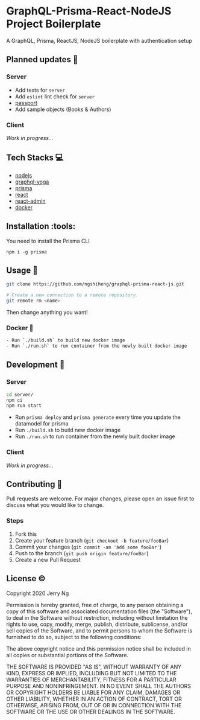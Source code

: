 # GraphQL-Prisma-React-NodeJS Project Boilerplate

A GraphQL, Prisma, ReactJS, NodeJS boilerplate with authentication setup

## Planned updates :crystal_ball:

### Server

- Add tests for `server`
- Add `eslint` lint check for `server`
- [passport](http://www.passportjs.org/)
- Add sample objects (Books & Authors)

### Client

_Work in progress..._

## Tech Stacks :computer:

- [nodejs](https://nodejs.org/en/)
- [graphql-yoga](https://github.com/prisma-labs/graphql-yoga)
- [prisma](https://github.com/prisma/prisma)
- [react](https://reactjs.org/)
- [react-admin](https://marmelab.com/react-admin/)
- [docker](https://www.docker.com/)

## Installation :tools:

You need to install the Prisma CLI

```
npm i -g prisma
```

## Usage :hammer:

```bash
git clone https://github.com/ngshiheng/graphql-prisma-react-js.git

# Create a new connection to a remote repository.
git remote rm <name>
```

Then change anything you want!

### Docker :whale:

```bash
- Run `./build.sh` to build new docker image
- Run `./run.sh` to run container from the newly built docker image
```

## Development :triangular_ruler:

### Server

```bash
cd server/
npm ci
npm run start
```

- Run `prisma deploy` and `prisma generate` every time you update the datamodel for prisma
- Run `./build.sh` to build new docker image
- Run `./run.sh` to run container from the newly built docker image

### Client

_Work in progress..._

## Contributing :construction_worker:

Pull requests are welcome. For major changes, please open an issue first to discuss what you would like to change.

### Steps

1. Fork this
2. Create your feature branch (`git checkout -b feature/fooBar`)
3. Commit your changes (`git commit -am 'Add some fooBar'`)
4. Push to the branch (`git push origin feature/fooBar`)
5. Create a new Pull Request

## License :copyright:

Copyright 2020 Jerry Ng

Permission is hereby granted, free of charge, to any person obtaining a copy of this software and associated documentation files (the "Software"), to deal in the Software without restriction, including without limitation the rights to use, copy, modify, merge, publish, distribute, sublicense, and/or sell copies of the Software, and to permit persons to whom the Software is furnished to do so, subject to the following conditions:

The above copyright notice and this permission notice shall be included in all copies or substantial portions of the Software.

THE SOFTWARE IS PROVIDED "AS IS", WITHOUT WARRANTY OF ANY KIND, EXPRESS OR IMPLIED, INCLUDING BUT NOT LIMITED TO THE WARRANTIES OF MERCHANTABILITY, FITNESS FOR A PARTICULAR PURPOSE AND NONINFRINGEMENT. IN NO EVENT SHALL THE AUTHORS OR COPYRIGHT HOLDERS BE LIABLE FOR ANY CLAIM, DAMAGES OR OTHER LIABILITY, WHETHER IN AN ACTION OF CONTRACT, TORT OR OTHERWISE, ARISING FROM, OUT OF OR IN CONNECTION WITH THE SOFTWARE OR THE USE OR OTHER DEALINGS IN THE SOFTWARE.
